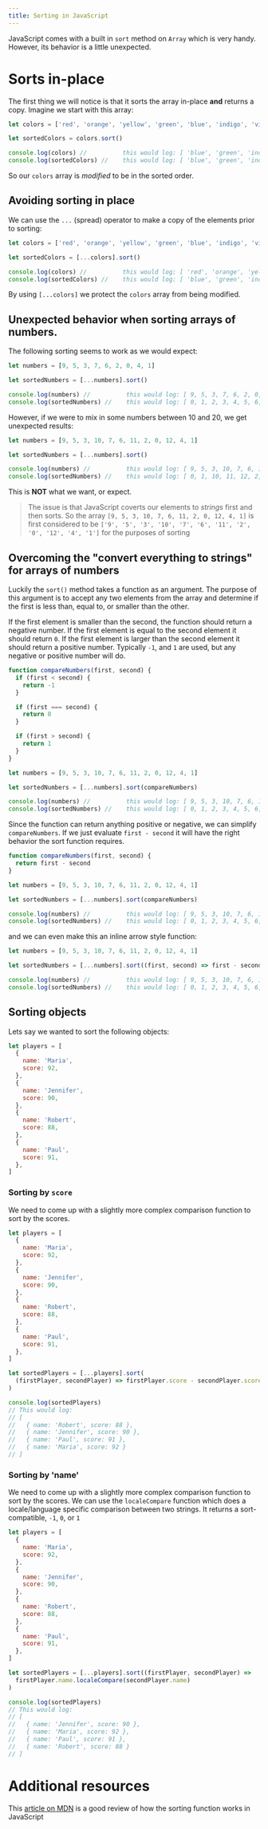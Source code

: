 ```yaml
---
title: Sorting in JavaScript
---
```


JavaScript comes with a built in `sort` method on `Array` which is very handy.
However, its behavior is a little unexpected.

# Sorts in-place

The first thing we will notice is that it sorts the array in-place **and**
returns a copy. Imagine we start with this array:

```javascript
let colors = ['red', 'orange', 'yellow', 'green', 'blue', 'indigo', 'violet']

let sortedColors = colors.sort()

console.log(colors) //          this would log: [ 'blue', 'green', 'indigo', 'orange', 'red', 'violet', 'yellow' ]
console.log(sortedColors) //    this would log: [ 'blue', 'green', 'indigo', 'orange', 'red', 'violet', 'yellow' ]
```

So our `colors` array is _modified_ to be in the sorted order.

## Avoiding sorting in place

We can use the `...` (spread) operator to make a copy of the elements prior to
sorting:

```javascript
let colors = ['red', 'orange', 'yellow', 'green', 'blue', 'indigo', 'violet']

let sortedColors = [...colors].sort()

console.log(colors) //          this would log: [ 'red', 'orange', 'yellow', 'green', 'blue', 'indigo', 'violet' ]
console.log(sortedColors) //    this would log: [ 'blue', 'green', 'indigo', 'orange', 'red', 'violet', 'yellow' ]
```

By using `[...colors]` we protect the `colors` array from being modified.

## Unexpected behavior when sorting arrays of numbers.

The following sorting seems to work as we would expect:

```javascript
let numbers = [9, 5, 3, 7, 6, 2, 0, 4, 1]

let sortedNumbers = [...numbers].sort()

console.log(numbers) //          this would log: [ 9, 5, 3, 7, 6, 2, 0, 4, 1 ]
console.log(sortedNumbers) //    this would log: [ 0, 1, 2, 3, 4, 5, 6, 7, 9 ]
```

However, if we were to mix in some numbers between 10 and 20, we get unexpected
results:

```javascript
let numbers = [9, 5, 3, 10, 7, 6, 11, 2, 0, 12, 4, 1]

let sortedNumbers = [...numbers].sort()

console.log(numbers) //          this would log: [ 9, 5, 3, 10, 7, 6, 11, 2, 0, 12, 4, 1 ]
console.log(sortedNumbers) //    this would log: [ 0, 1, 10, 11, 12, 2, 3, 4, 5, 6, 7, 9 ]
```

This is **NOT** what we want, or expect.

> The issue is that JavaScript coverts our elements to _strings_ first and then
> sorts. So the array `[9, 5, 3, 10, 7, 6, 11, 2, 0, 12, 4, 1]` is first
> considered to be
> `['9', '5', '3', '10', '7', '6', '11', '2', '0', '12', '4', '1']` for the
> purposes of sorting

## Overcoming the "convert everything to strings" for arrays of numbers

Luckily the `sort()` method takes a function as an argument. The purpose of this
argument is to accept any two elements from the array and determine if the first
is less than, equal to, or smaller than the other.

If the first element is smaller than the second, the function should return a
negative number. If the first element is equal to the second element it should
return `0`. If the first element is larger than the second element it should
return a positive number. Typically `-1`, and `1` are used, but any negative or
positive number will do.

```javascript
function compareNumbers(first, second) {
  if (first < second) {
    return -1
  }

  if (first === second) {
    return 0
  }

  if (first > second) {
    return 1
  }
}

let numbers = [9, 5, 3, 10, 7, 6, 11, 2, 0, 12, 4, 1]

let sortedNumbers = [...numbers].sort(compareNumbers)

console.log(numbers) //          this would log: [ 9, 5, 3, 10, 7, 6, 11, 2, 0, 12, 4, 1 ]
console.log(sortedNumbers) //    this would log: [ 0, 1, 2, 3, 4, 5, 6, 7, 9, 10, 11, 12 ]
```

Since the function can return anything positive or negative, we can simplify
`compareNumbers`. If we just evaluate `first - second` it will have the right
behavior the sort function requires.

```javascript
function compareNumbers(first, second) {
  return first - second
}

let numbers = [9, 5, 3, 10, 7, 6, 11, 2, 0, 12, 4, 1]

let sortedNumbers = [...numbers].sort(compareNumbers)

console.log(numbers) //          this would log: [ 9, 5, 3, 10, 7, 6, 11, 2, 0, 12, 4, 1 ]
console.log(sortedNumbers) //    this would log: [ 0, 1, 2, 3, 4, 5, 6, 7, 9, 10, 11, 12 ]
```

and we can even make this an inline arrow style function:

```javascript
let numbers = [9, 5, 3, 10, 7, 6, 11, 2, 0, 12, 4, 1]

let sortedNumbers = [...numbers].sort((first, second) => first - second)

console.log(numbers) //          this would log: [ 9, 5, 3, 10, 7, 6, 11, 2, 0, 12, 4, 1 ]
console.log(sortedNumbers) //    this would log: [ 0, 1, 2, 3, 4, 5, 6, 7, 9, 10, 11, 12 ]
```

## Sorting objects

Lets say we wanted to sort the following objects:

```javascript
let players = [
  {
    name: 'Maria',
    score: 92,
  },
  {
    name: 'Jennifer',
    score: 90,
  },
  {
    name: 'Robert',
    score: 88,
  },
  {
    name: 'Paul',
    score: 91,
  },
]
```

### Sorting by `score`

We need to come up with a slightly more complex comparison function to sort by
the scores.

```javascript
let players = [
  {
    name: 'Maria',
    score: 92,
  },
  {
    name: 'Jennifer',
    score: 90,
  },
  {
    name: 'Robert',
    score: 88,
  },
  {
    name: 'Paul',
    score: 91,
  },
]

let sortedPlayers = [...players].sort(
  (firstPlayer, secondPlayer) => firstPlayer.score - secondPlayer.score
)

console.log(sortedPlayers)
// This would log:
// [
//   { name: 'Robert', score: 88 },
//   { name: 'Jennifer', score: 90 },
//   { name: 'Paul', score: 91 },
//   { name: 'Maria', score: 92 }
// ]
```

### Sorting by 'name'

We need to come up with a slightly more complex comparison function to sort by
the scores. We can use the `localeCompare` function which does a locale/language
specific comparison between two strings. It returns a sort-compatible, `-1`,
`0`, or `1`

```javascript
let players = [
  {
    name: 'Maria',
    score: 92,
  },
  {
    name: 'Jennifer',
    score: 90,
  },
  {
    name: 'Robert',
    score: 88,
  },
  {
    name: 'Paul',
    score: 91,
  },
]

let sortedPlayers = [...players].sort((firstPlayer, secondPlayer) =>
  firstPlayer.name.localeCompare(secondPlayer.name)
)

console.log(sortedPlayers)
// This would log:
// [
//   { name: 'Jennifer', score: 90 },
//   { name: 'Maria', score: 92 },
//   { name: 'Paul', score: 91 },
//   { name: 'Robert', score: 88 }
// ]
```

# Additional resources

This
[article on MDN](https://developer.mozilla.org/en-US/docs/Web/JavaScript/Reference/Global_Objects/Array/sort)
is a good review of how the sorting function works in JavaScript

